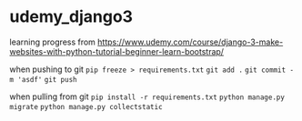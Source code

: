 # udemy_django3
learning progress from https://www.udemy.com/course/django-3-make-websites-with-python-tutorial-beginner-learn-bootstrap/

when pushing to git
`pip freeze > requirements.txt`
`git add .`
`git commit -m 'asdf'`
`git push`

when pulling from git
`pip install -r requirements.txt`
`python manage.py migrate`
`python manage.py collectstatic`

